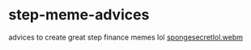 # step-meme-advices
advices to create great step finance memes lol
[spongesecretlol.webm](https://github.com/forkchili/step-meme-advices/assets/136859765/1709adf5-53ac-4038-b0eb-dcb07b54bb92)
